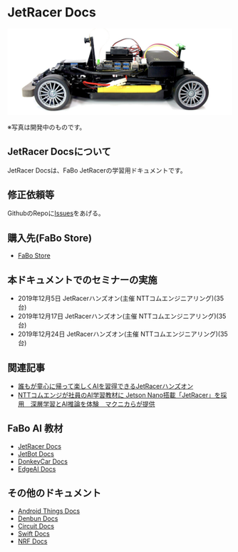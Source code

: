 # JetRacer Docs

![](./img/JetRacerSide1400.jpg)

※写真は開発中のものです。

## JetRacer Docsについて

JetRacer Docsは、FaBo JetRacerの学習用ドキュメントです。

## 修正依頼等

GithubのRepoに[Issues](https://github.com/FaBoPlatform/JetracerDocs/issues)をあげる。

## 購入先(FaBo Store)
- [FaBo Store](https://www.fabo.store)

## 本ドキュメントでのセミナーの実施

- 2019年12月5日 JetRacerハンズオン(主催 NTTコムエンジニアリング)(35台)
- 2019年12月17日 JetRacerハンズオン(主催 NTTコムエンジニアリング)(35台)
- 2019年12月24日 JetRacerハンズオン(主催 NTTコムエンジニアリング)(35台)

## 関連記事

- [誰もが童心に帰って楽しくAIを習得できるJetRacerハンズオン](https://blogs.nvidia.co.jp/2020/02/21/nttceng-jetbot-jetracer/)
- [NTTコムエンジが社員のAI学習教材に Jetson Nano搭載「JetRacer」を採用　深層学習とAI推論を体験　マクニカらが提供](https://robotstart.info/2019/12/27/nttcom-eng-jetracer.html)

## FaBo AI 教材
- [JetRacer Docs](https://faboplatform.github.io/JetracerDocs/)
- [JetBot Docs](https://faboplatform.github.io/JetbotDocs/)
- [DonkeyCar Docs](https://faboplatform.github.io/DonkeyDocs/)
- [EdgeAI Docs](https://faboplatform.github.io/EdgeAIDocs/)

## その他のドキュメント
- [Android Things Docs](https://faboplatform.github.io/AndroidThingsDocs/)
- [Denbun Docs](https://faboplatform.github.io/DenbunDocs/)
- [Circuit Docs](https://faboplatform.github.io/CircuitDocs/)
- [Swift Docs](https://faboplatform.github.io/SwiftDocs/)
- [NRF Docs](https://faboplatform.github.io/NRFDocs/)

